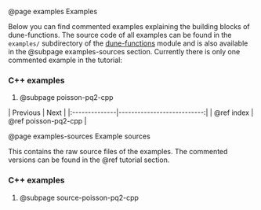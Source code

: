 @page examples Examples
<!--
SPDX-FileCopyrightInfo: Copyright © DUNE Project contributors, see file AUTHORS.md
SPDX-License-Identifier: LicenseRef-GPL-2.0-only-with-DUNE-exception or LGPL-3.0-or-later
-->

Below you can find commented examples explaining the building
blocks of dune-functions. The source code of all examples
can be found in the `examples/` subdirectory of the [dune-functions][] module
and is also available in the @subpage examples-sources section.
Currently there is only one commented example in the tutorial:

### C++ examples
1. @subpage poisson-pq2-cpp

<!--
### Python examples
1. @subpage poisson-pq2-py
-->

[dune-functions]: https://gitlab.dune-project.org/staging/dune-functions


<div class="section_buttons">
| Previous      |                       Next |
|:--------------|---------------------------:|
| @ref index    | @ref poisson-pq2-cpp       |
</div>



@page examples-sources Example sources

This contains the raw source files of the examples.
The commented versions can be found in the @ref tutorial section.

### C++ examples
1. @subpage source-poisson-pq2-cpp

<!--
### Python examples
1. @subpage source-poisson-pq2-py
-->
